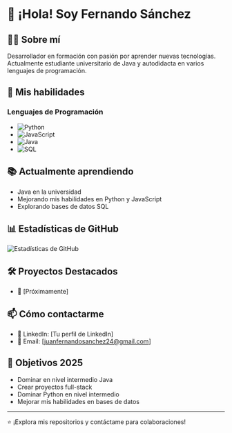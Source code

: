 # 👋 ¡Hola! Soy Fernando Sánchez

## 👨‍💻 Sobre mí
Desarrollador en formación con pasión por aprender nuevas tecnologías. Actualmente estudiante universitario de Java y autodidacta en varios lenguajes de programación.

## 🚀 Mis habilidades

### Lenguajes de Programación
- ![Python](https://img.shields.io/badge/Python-Intermedio-blue?style=flat-square&logo=python)
- ![JavaScript](https://img.shields.io/badge/JavaScript-Intermedio-yellow?style=flat-square&logo=javascript)
- ![Java](https://img.shields.io/badge/Java-Principiante-orange?style=flat-square&logo=java)
- ![SQL](https://img.shields.io/badge/SQL-Básico-lightgrey?style=flat-square&logo=mysql)

## 📚 Actualmente aprendiendo
- Java en la universidad
- Mejorando mis habilidades en Python y JavaScript
- Explorando bases de datos SQL

## 📊 Estadísticas de GitHub
![Estadísticas de GitHub](https://github-readme-stats.vercel.app/api?username=JFSJ25&show_icons=true&theme=radical)

## 🛠️ Proyectos Destacados
- 🌟 [Próximamente]

## 📫 Cómo contactarme
- 💼 LinkedIn: [Tu perfil de LinkedIn]
- 📧 Email: [juanfernandosanchez24@gmail.com]

## 🌱 Objetivos 2025
- Dominar en nivel intermedio Java
- Crear proyectos full-stack
- Dominar Python en nivel intermedio
- Mejorar mis habilidades en bases de datos

---
⭐️ ¡Explora mis repositorios y contáctame para colaboraciones!
